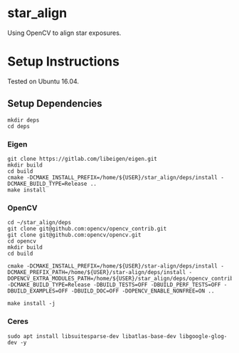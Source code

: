 # star_align
Using OpenCV to align star exposures.

# Setup Instructions

Tested on Ubuntu 16.04.

## Setup Dependencies

```sudo apt install cmake
mkdir deps
cd deps
```

### Eigen
```
git clone https://gitlab.com/libeigen/eigen.git
mkdir build
cd build
cmake -DCMAKE_INSTALL_PREFIX=/home/${USER}/star_align/deps/install -DCMAKE_BUILD_TYPE=Release ..
make install
```

### OpenCV
```
cd ~/star_align/deps
git clone git@github.com:opencv/opencv_contrib.git
git clone git@github.com:opencv/opencv.git
cd opencv
mkdir build
cd build
```
```
cmake -DCMAKE_INSTALL_PREFIX=/home/${USER}/star-align/deps/install -DCMAKE_PREFIX_PATH=/home/${USER}/star-align/deps/install -DOPENCV_EXTRA_MODULES_PATH=/home/${USER}/star_align/deps/opencv_contrib/modules -DCMAKE_BUILD_TYPE=Release -DBUILD_TESTS=OFF -DBUILD_PERF_TESTS=OFF -DBUILD_EXAMPLES=OFF -DBUILD_DOC=OFF -DOPENCV_ENABLE_NONFREE=ON ..

make install -j
```

### Ceres
```
sudo apt install libsuitesparse-dev libatlas-base-dev libgoogle-glog-dev -y
```
